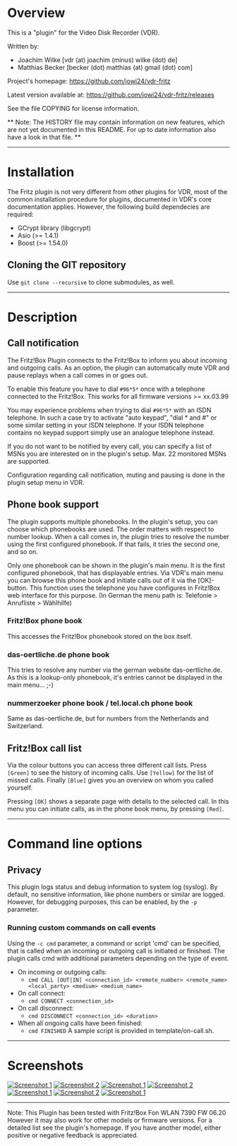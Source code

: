 # Overview
This is a "plugin" for the Video Disk Recorder (VDR).

Written by:
* Joachim Wilke [vdr (at) joachim (minus) wilke (dot) de]
* Matthias Becker [becker (dot) matthias (at) gmail (dot) com]

Project's homepage:          https://github.com/jowi24/vdr-fritz

Latest version available at: https://github.com/jowi24/vdr-fritz/releases

See the file COPYING for license information.

** Note: The HISTORY file may contain information on new features, which are
not yet documented in this README. For up to date information also have a look 
in that file. **

---

# Installation

The Fritz plugin is not very different from other plugins for VDR, most of the 
common installation procedure for plugins, documented in VDR's core 
documentation applies. However, the following build dependecies are required:
  - GCrypt library (libgcrypt)
  - Asio (>= 1.4.1)
  - Boost (>= 1.54.0)

## Cloning the GIT repository

Use `git clone --recursive` to clone submodules, as well.

---

# Description

## Call notification

The Fritz!Box Plugin connects to the Fritz!Box to inform you about
incoming and outgoing calls. As an option, the plugin can automatically mute
VDR and pause replays when a call comes in or goes out.

To enable this feature you have to dial `#96*5*` once with a telephone
connected to the Fritz!Box. This works for all firmware versions >= xx.03.99

You may experience problems when trying to dial `#96*5*` with an ISDN 
telephone. In such a case try to activate "auto keypad", "dial * and #" 
or some similar setting in your ISDN telephone. If your ISDN telephone 
contains no keypad support simply use an analogue telephone instead.

If you do not want to be notified by every call, you can specify a list of
MSNs you are interested on in the plugin's setup. Max. 22 monitored MSNs 
are supported.

Configuration regarding call notification, muting and pausing is done
in the plugin setup menu in VDR.

## Phone book support

The plugin supports multiple phonebooks. In the plugin's setup, you can 
choose which phonebooks are used. The order matters with respect to number
lookup. When a call comes in, the plugin tries to resolve the number using 
the first configured phonebook. If that fails, it tries the second one, and 
so on. 

Only one phonebook can be shown in the plugin's main menu. It is the
first configured phonebook, that has displayable entries. Via VDR's main 
menu you can browse this phone book and initiate calls out of it via the 
[OK]-button. This function uses the telephone you have configures in 
Fritz!Box web interface for this purpose. (In German the menu path is: 
Telefonie > Anrufliste > Wählhilfe) 

### Fritz!Box phone book

This accesses the Fritz!Box phonebook stored on the box itself.

### das-oertliche.de phone book

This tries to resolve any number via the german website das-oertliche.de.
As this is a lookup-only phonebook, it's entries cannot be displayed 
in the main menu... ;-)

### nummerzoeker phone book / tel.local.ch phone book

Same as das-oertliche.de, but for numbers from the Netherlands and Switzerland.

## Fritz!Box call list

Via the colour buttons you can access three different call lists.
Press `[Green]` to see the history of incoming calls. Use `[Yellow]` for the
list of missed calls. Finally `[Blue]` gives you an overview on whom you 
called yourself.

Pressing `[OK]` shows a separate page with details to the selected call.
In this menu you can initiate calls, as in the phone book menu, by pressing
`[Red]`.

---

# Command line options

## Privacy

This plugin logs status and debug information to system log (syslog). By default, 
no sensitive information, like phone numbers or similar are logged. However, for
debugging purposes, this can be enabled, by the `-p` parameter.

### Running custom commands on call events

Using the `-c cmd` parameter, a command or script 'cmd' can be specified, that
is called when an incoming or outgoing call is initiated or finished. The plugin
calls cmd with additional parameters depending on the type of event.
* On incoming or outgoing calls:
  - `cmd CALL [OUT|IN] <connection_id> <remote_number> <remote_name> <local_party> <medium> <medium_name>`
* On call connect:
  - `cmd CONNECT <connection_id>`
* On call disconnect:
  - `cmd DISCONNECT <connection_id> <duration>`
* When all ongoing calls have been finished:
  - `cmd FINISHED`
A sample script is provided in template/on-call.sh.

---

# Screenshots

[![Screenshot 1](https://jowi24.github.io/vdr-fritz/screenshot-fritz1.jpg)](https://jowi24.github.io/vdr-fritz/screenshot-fritz1.jpg)
[![Screenshot 2](https://jowi24.github.io/vdr-fritz/screenshot-fritz2.jpg)](https://jowi24.github.io/vdr-fritz/screenshot-fritz2.jpg)
[![Screenshot 1](https://jowi24.github.io/vdr-fritz/screenshot-fritz3.jpg)](https://jowi24.github.io/vdr-fritz/screenshot-fritz3.jpg)
[![Screenshot 2](https://jowi24.github.io/vdr-fritz/screenshot-fritz4.jpg)](https://jowi24.github.io/vdr-fritz/screenshot-fritz4.jpg)
[![Screenshot 1](https://jowi24.github.io/vdr-fritz/screenshot-fritz5.jpg)](https://jowi24.github.io/vdr-fritz/screenshot-fritz5.jpg)
[![Screenshot 2](https://jowi24.github.io/vdr-fritz/screenshot-fritz6.jpg)](https://jowi24.github.io/vdr-fritz/screenshot-fritz6.jpg)
[![Screenshot 1](https://jowi24.github.io/vdr-fritz/screenshot-fritz7.jpg)](https://jowi24.github.io/vdr-fritz/screenshot-fritz7.jpg)

---

Note: This Plugin has been tested with Fritz!Box Fon WLAN 7390 FW 06.20
However it may also work for other models or firmware versions. For a detailed
list see the plugin's homepage. If you have another model, either positive or 
negative feedback is appreciated. 
 
